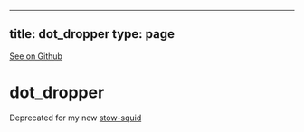 
---
title: dot_dropper
type: page
---

[See on Github](https://github.com/jakeroggenbuck/dot_dropper/)

# dot_dropper

Deprecated for my new [stow-squid](https://github.com/JakeRoggenbuck/stow-squid)
